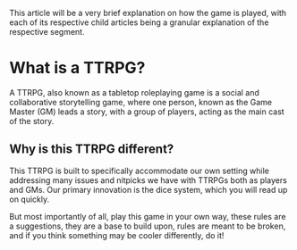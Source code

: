 This article will be a very brief explanation on how the game is played, with each of its respective child articles being a granular explanation of the respective segment.

# What is a TTRPG?
A TTRPG, also known as a tabletop roleplaying game is a social and collaborative storytelling game, where one person, known as the Game Master (GM) leads a story, with a group of players, acting as the main cast of the story.

## Why is this TTRPG different?
This TTRPG is built to specifically accommodate our own setting while addressing many issues and nitpicks we have with TTRPGs both as players and GMs. Our primary innovation is the dice system, which you will read up on quickly.
 
But most importantly of all, play this game in your own way, these rules are a suggestions, they are a base to build upon, rules are meant to be broken, and if you think something may be cooler differently, do it!



